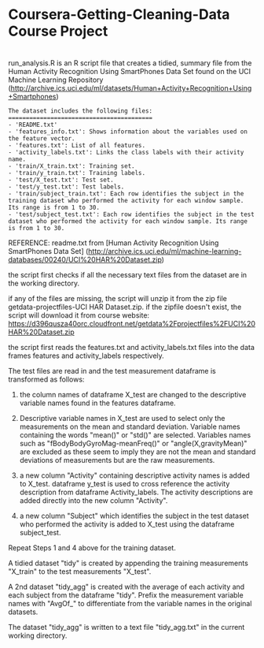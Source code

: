 # Coursera-Getting-Cleaning-Data Course Project
#
#
run_analysis.R is an R script file that creates a tidied, summary file 
from the Human Activity Recognition Using SmartPhones Data Set found on the UCI Machine Learning Repository
  (http://archive.ics.uci.edu/ml/datasets/Human+Activity+Recognition+Using+Smartphones)

    The dataset includes the following files:
    =========================================
    - 'README.txt'
    - 'features_info.txt': Shows information about the variables used on the feature vector.
    - 'features.txt': List of all features.
    - 'activity_labels.txt': Links the class labels with their activity name.
    - 'train/X_train.txt': Training set.
    - 'train/y_train.txt': Training labels.
    - 'test/X_test.txt': Test set.
    - 'test/y_test.txt': Test labels.
    - 'train/subject_train.txt': Each row identifies the subject in the training dataset who performed the activity for each window sample. Its range is from 1 to 30.   
    - 'test/subject_test.txt': Each row identifies the subject in the test dataset who performed the activity for each window sample. Its range is from 1 to 30.   
REFERENCE: readme.txt from [Human Activity Recognition Using SmartPhones Data Set] (http://archive.ics.uci.edu/ml/machine-learning-databases/00240/UCI%20HAR%20Dataset.zip)



the script first checks if all the necessary text files from the dataset are in the working directory.

if any of the files are missing, the script will unzip it from the zip file getdata-projectfiles-UCI HAR Dataset.zip.
if the zipfile doesn't exist, the script will download it from course website:
    https://d396qusza40orc.cloudfront.net/getdata%2Fprojectfiles%2FUCI%20HAR%20Dataset.zip 

the script first reads the features.txt and activity_labels.txt files into the data frames features and activity_labels respectively.  

The test files are read in and the test measurement dataframe is transformed as follows:

1. the column names of dataframe X_test are changed to the descriptive variable names found in the features dataframe.

2. Descriptive variable names in X_test are used to select only the measurements on the mean and standard deviation.
Variable names containing the words "mean()" or "std()" are selected.
Variables names such as "fBodyBodyGyroMag-meanFreq()" or "angle(X,gravityMean)" are excluded as these seem to imply they are not the mean and standard deviations of measurements but are the raw measurements.

3. a new column "Activity" containing descriptive activity names is added to X_test.
dataframe y_test is used  to cross reference the  activity description from dataframe Activity_labels. The activity descriptions are added directly into the new column "Activity".

4. a new column "Subject" which identifies the subject in the test dataset who performed the activity is added to X_test using the dataframe subject_test.

Repeat Steps 1 and 4 above for the training dataset.

A tidied dataset "tidy" is created by appending the training measurements "X_train" to the test measurements "X_test".

A 2nd dataset "tidy_agg" is created with the average of each activity and each subject from the dataframe "tidy".
Prefix the measurement variable names with "AvgOf_" to differentiate from the variable names in the original datasets.

The dataset "tidy_agg" is written to a text file "tidy_agg.txt" in the current working directory.






  



